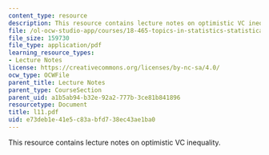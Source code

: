 ```yaml
---
content_type: resource
description: This resource contains lecture notes on optimistic VC inequality.
file: /ol-ocw-studio-app/courses/18-465-topics-in-statistics-statistical-learning-theory-spring-2007/e73deb1e41e5c83abfd738ec43ae1ba0_l11.pdf
file_size: 159730
file_type: application/pdf
learning_resource_types:
- Lecture Notes
license: https://creativecommons.org/licenses/by-nc-sa/4.0/
ocw_type: OCWFile
parent_title: Lecture Notes
parent_type: CourseSection
parent_uid: a1b5ab94-b32e-92a2-777b-3ce81b841896
resourcetype: Document
title: l11.pdf
uid: e73deb1e-41e5-c83a-bfd7-38ec43ae1ba0
---
```

This resource contains lecture notes on optimistic VC inequality.